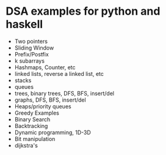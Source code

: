 # DSA examples for python and haskell

 - Two pointers
 - Sliding Window
 - Prefix/Postfix
 - k subarrays
 - Hashmaps, Counter, etc
 - linked lists, reverse a linked list, etc
 - stacks
 - queues
 - trees, binary trees, DFS, BFS, insert/del
 - graphs, DFS, BFS, insert/del
 - Heaps/priority queues
 - Greedy Examples
 - Binary Search
 - Backtracking
 - Dynamic programming, 1D-3D
 - Bit manipulation
 - dijkstra's


